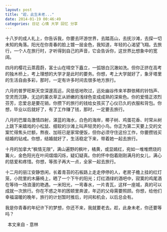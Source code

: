 ```yaml
---
layout: post 
title: "趁，此生未老..."
date: 2014-01-19 00:46:49
categories: 日记 心情 大学 回忆 分享
---
```


十八岁的成人礼上，你告诉我，你要去环游世界，去踏高山，去抚沙滩，去探一切未知的角落。阳光在你青春的脸上镀一层金色，我知道，年轻的心渴望飞翔。去旅行，一个人在旅行时，才听得到自己的声音，它会告诉你，这世界比想象中的宽阔。

四月的樱花云蒸霞蔚，富士山在晴空下矗立，一弧银白沉澈如洗。但你正挤在高考的独木桥上，考上理想的大学才是此时的要务。你想，考上大学就好了，象牙塔里的生活自由多彩，那时，一定有许多时间去很多地方旅行。

六月的普罗旺斯天空深邃高远，风低低地吹过，远处幽谷传来羊群依稀的铃铛声、空灵而沉静，无边的薰衣草正从娇嫩的浅绿色变成成熟的深紫色。你的爱情正浓烈芬芳，恋爱总是要花销，你攒下的旅行的钱给女孩买了心仪已久的衣服和背包。你想，毕业以后就好了，有了工作赚了钱，那时，一定要去旅行。

八月的巴厘岛激情四射，湛蓝的海水，白色的海岸，椰子树、鸡蛋花香、时常从树上跳下来嬉戏的小松鼠、细软的沙滩上叫声轻灵的小鸟。你正为第二天要上交的文案忙得焦头烂额，熬夜、加班已是家常便饭，但你必须守住这份工作，你要攒钱买结婚的钻戒。你想，结婚就好了，生活稳定下来，带着她一起去旅行。

十月的加拿大“枫情无限”，满山遍野的枫叶，橘黄，或显嫣红，宛如一堆堆燃烧的篝火，金色阳光在叶间熠熠闪烁，疑幻疑真。你的怀中抱着刚刚满月的女儿，满心的慈爱和疼惜。你想，等孩子再大一点，全家一起去旅行。

十二月的丽江安静悠闲，长着青苔的石板路上走走停停的人，老房子檐上挂的红灯笼，小院里的木藤椅上，晒了一个下午的阳光；灯红酒绿的酒吧中，寂寞的鸡尾酒在等待一场浪漫的艳遇。一米阳光，一弯春水，一片青瓦，这样一座城，真的可以成就一次旅行。你在不惑之年的困顿里奔波，年迈的父母需要照顾。你想，给他们幸福温暖的晚年，旅行的计划暂时推后，时间和机会，以后总会有。

我是你青春的年纪许下的梦想，你还不来，我就要老去。趁，此身未老，你还要等吗？

&nbsp;
本文来自 - 意林